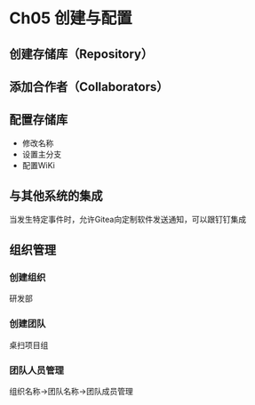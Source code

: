 # Ch05 创建与配置

## 创建存储库（Repository）

## 添加合作者（Collaborators）

## 配置存储库

* 修改名称
* 设置主分支
* 配置WiKi

## 与其他系统的集成

当发生特定事件时，允许Gitea向定制软件发送通知，可以跟钉钉集成

## 组织管理

### 创建组织

研发部

### 创建团队

桌扫项目组

### 团队人员管理

组织名称→团队名称→团队成员管理
